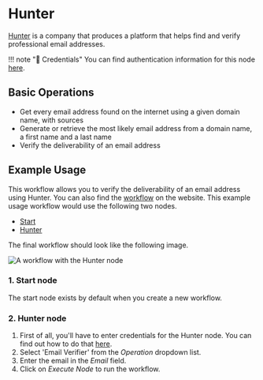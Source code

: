 # Hunter

[Hunter](https://hunter.io/) is a company that produces a platform that helps find and verify professional email addresses.

!!! note "🔑 Credentials"
    You can find authentication information for this node [here](/workflow/integrations/credentials/hunter/).


## Basic Operations

* Get every email address found on the internet using a given domain name, with sources
* Generate or retrieve the most likely email address from a domain name, a first name and a last name
* Verify the deliverability of an email address


## Example Usage

This workflow allows you to verify the deliverability of an email address using Hunter. You can also find the [workflow](https://n8n.io/workflows/519) on the website. This example usage workflow would use the following two nodes.
- [Start](/workflow/integrations/core-nodes/workflow-nodes-base.start/)
- [Hunter]()

The final workflow should look like the following image.

![A workflow with the Hunter node](/_images/integrations/nodes/hunter/workflow.png)

### 1. Start node

The start node exists by default when you create a new workflow.

### 2. Hunter node

1. First of all, you'll have to enter credentials for the Hunter node. You can find out how to do that [here](/workflow/integrations/credentials/hunter/).
2. Select 'Email Verifier' from the *Operation* dropdown list.
3. Enter the email in the *Email* field.
4. Click on *Execute Node* to run the workflow.
